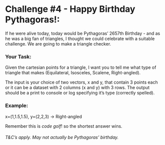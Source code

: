 # Challenge #4 - Happy Birthday Pythagoras!:

If he were alive today, today would be Pythagoras’ 2657th Birthday - and as he was a big fan of triangles, I thought we could celebrate with a suitable challenge. We are going to make a triangle checker.

### Your Task:
Given the cartesian points for a triangle, I want you to tell me what type of triangle that makes (Equilateral, Isosceles, Scalene, Right-angled).

The input is your choice of two vectors, x and y, that contain 3 points each or it can be a dataset with 2 columns (x and y) with 3 rows.
The output should be a print to console or log specifying it’s type (correctly spelled).

### Example:
x=(1,1.5,1.5), y=(2,2,3) -> Right-angled

Remember this is *code golf*! so the shortest answer wins.

###### T&C’s apply. May not actually be Pythagoras’ birthday.
